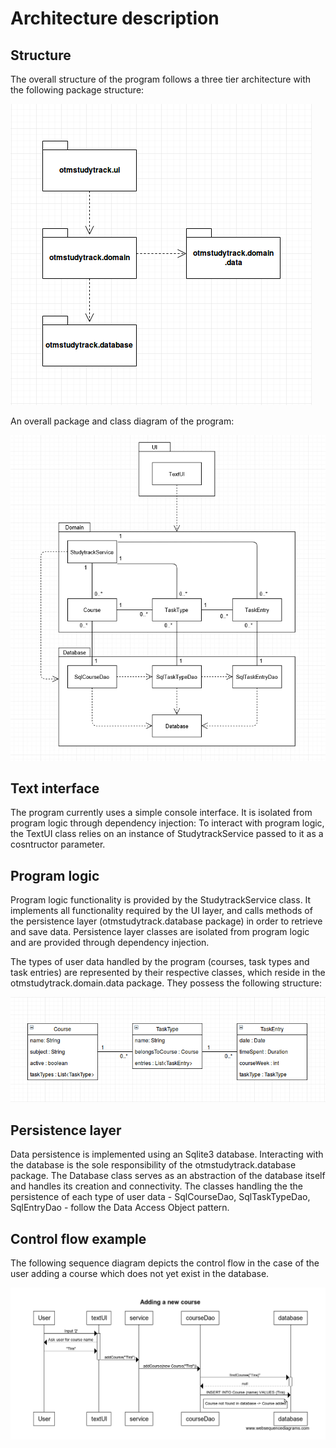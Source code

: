 # Architecture description

## Structure

The overall structure of the program follows a three tier architecture with the following package structure:

![Package diagram](misc/package_diagram.png)

An overall package and class diagram of the program:

![UML diagram](misc/architecture_diagram.png)

## Text interface

The program currently uses a simple console interface. It is isolated from program logic through dependency injection: To interact with program logic, the TextUI class relies on an instance of StudytrackService passed to it as a cosntructor parameter.

## Program logic

Program logic functionality is provided by the StudytrackService class. It implements all functionality required by the UI layer, and calls methods of the persistence layer (otmstudytrack.database package) in order to retrieve and save data. Persistence layer classes are isolated from program logic and are provided through dependency injection.

The types of user data handled by the program (courses, task types and task entries) are represented by their respective classes, which reside in the otmstudytrack.domain.data package. They possess the following structure:

![Data class diagram](misc/datadiagram.png)

## Persistence layer

Data persistence is implemented using an Sqlite3 database. Interacting with the database is the sole responsibility of the otmstudytrack.database package. The Database class serves as an abstraction of the database itself and handles its creation and connectivity. The classes handling the the persistence of each type of user data - SqlCourseDao, SqlTaskTypeDao, SqlEntryDao - follow the Data Access Object pattern.

## Control flow example

The following sequence diagram depicts the control flow in the case of the user adding a course which does not yet exist in the database.

![Adding a course - sequence diagram](misc/addcourseseq.png) 
